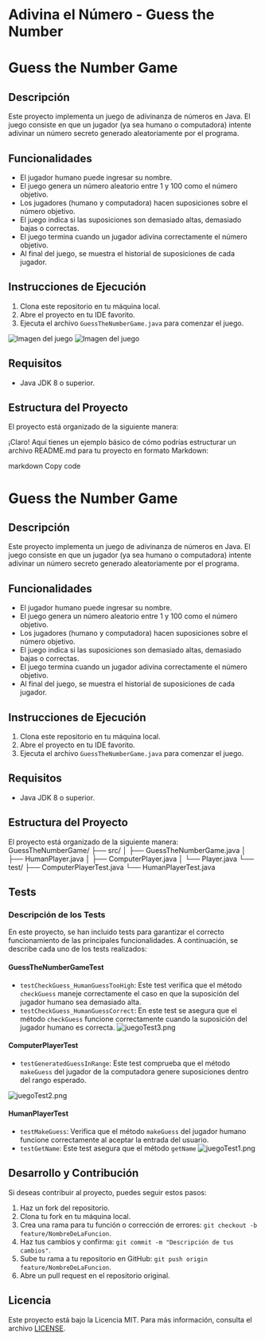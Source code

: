 # Adivina el Número - Guess the Number

# Guess the Number Game

## Descripción
Este proyecto implementa un juego de adivinanza de números en Java. El juego consiste en que un jugador (ya sea humano o computadora) intente adivinar un número secreto generado aleatoriamente por el programa.

## Funcionalidades
- El jugador humano puede ingresar su nombre.
- El juego genera un número aleatorio entre 1 y 100 como el número objetivo.
- Los jugadores (humano y computadora) hacen suposiciones sobre el número objetivo.
- El juego indica si las suposiciones son demasiado altas, demasiado bajas o correctas.
- El juego termina cuando un jugador adivina correctamente el número objetivo.
- Al final del juego, se muestra el historial de suposiciones de cada jugador.

## Instrucciones de Ejecución
1. Clona este repositorio en tu máquina local.
2. Abre el proyecto en tu IDE favorito.
3. Ejecuta el archivo `GuessTheNumberGame.java` para comenzar el juego.

![Imagen del juego](Juego1.png)
![Imagen del juego](juego2.png)


## Requisitos
- Java JDK 8 o superior.

## Estructura del Proyecto
El proyecto está organizado de la siguiente manera:

¡Claro! Aquí tienes un ejemplo básico de cómo podrías estructurar un archivo README.md para tu proyecto en formato Markdown:

markdown
Copy code
# Guess the Number Game

## Descripción
Este proyecto implementa un juego de adivinanza de números en Java. El juego consiste en que un jugador (ya sea humano o computadora) intente adivinar un número secreto generado aleatoriamente por el programa.

## Funcionalidades
- El jugador humano puede ingresar su nombre.
- El juego genera un número aleatorio entre 1 y 100 como el número objetivo.
- Los jugadores (humano y computadora) hacen suposiciones sobre el número objetivo.
- El juego indica si las suposiciones son demasiado altas, demasiado bajas o correctas.
- El juego termina cuando un jugador adivina correctamente el número objetivo.
- Al final del juego, se muestra el historial de suposiciones de cada jugador.

## Instrucciones de Ejecución
1. Clona este repositorio en tu máquina local.
2. Abre el proyecto en tu IDE favorito.
3. Ejecuta el archivo `GuessTheNumberGame.java` para comenzar el juego.

## Requisitos
- Java JDK 8 o superior.

## Estructura del Proyecto
El proyecto está organizado de la siguiente manera:
GuessTheNumberGame/
├── src/
│ ├── GuessTheNumberGame.java
│ ├── HumanPlayer.java
│ ├── ComputerPlayer.java
│ └── Player.java
└── test/
├── ComputerPlayerTest.java
└── HumanPlayerTest.java

## Tests

### Descripción de los Tests

En este proyecto, se han incluido tests para garantizar el correcto funcionamiento de las principales funcionalidades. A continuación, se describe cada uno de los tests realizados:

#### GuessTheNumberGameTest

- `testCheckGuess_HumanGuessTooHigh`: Este test verifica que el método `checkGuess` maneje correctamente el caso en que la suposición del jugador humano sea demasiado alta.
- `testCheckGuess_HumanGuessCorrect`: En este test se asegura que el método `checkGuess` funcione correctamente cuando la suposición del jugador humano es correcta.
![juegoTest3.png](juegoTest3.png)
#### ComputerPlayerTest

- `testGeneratedGuessInRange`: Este test comprueba que el método `makeGuess` del jugador de la computadora genere suposiciones dentro del rango esperado.

![juegoTest2.png](juegoTest2.png)
#### HumanPlayerTest

- `testMakeGuess`: Verifica que el método `makeGuess` del jugador humano funcione correctamente al aceptar la entrada del usuario.
- `testGetName`: Este test asegura que el método `getName`
![juegoTest1.png](juegoTest1.png)

## Desarrollo y Contribución
Si deseas contribuir al proyecto, puedes seguir estos pasos:
1. Haz un fork del repositorio.
2. Clona tu fork en tu máquina local.
3. Crea una rama para tu función o corrección de errores: `git checkout -b feature/NombreDeLaFuncion`.
4. Haz tus cambios y confirma: `git commit -m "Descripción de tus cambios"`.
5. Sube tu rama a tu repositorio en GitHub: `git push origin feature/NombreDeLaFuncion`.
6. Abre un pull request en el repositorio original.

## Licencia
Este proyecto está bajo la Licencia MIT. Para más información, consulta el archivo [LICENSE](LICENSE).

